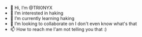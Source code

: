 - 👋 Hi, I’m @TRI0NYX
- 👀 I’m interested in haking
- 🌱 I’m currently learning haking
- 💞️ I’m looking to collaborate on I don't even know what's that 
- 📫 How to reach me I'am not telling you that :)

<!---
TRI0NYX/TRI0NYX is a ✨ special ✨ repository because its `README.md` (this file) appears on your GitHub profile.
You can click the Preview link to take a look at your changes.
--->
